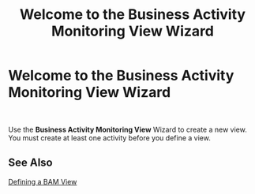 ﻿---
title: Welcome to the Business Activity Monitoring View Wizard
TOCTitle: Welcome to the Business Activity Monitoring View Wizard
ms:assetid: 52cc02f6-2d64-48fa-9053-4e8db1dc3148
ms:mtpsurl: https://msdn.microsoft.com/library/Aa560170(v=BTS.80)
ms:contentKeyID: 51528064
ms.date: 08/30/2017
mtps_version: v=BTS.80
f1_keywords:
- bts06.bam.workbook.viewwizard.welcome
---

# Welcome to the Business Activity Monitoring View Wizard

 

Use the **Business Activity Monitoring View** Wizard to create a new view. You must create at least one activity before you define a view.

## See Also

[Defining a BAM View](https://msdn.microsoft.com/library/aa577906\(v=bts.80\))

